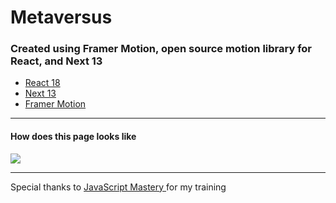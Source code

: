 # Metaversus

### Created using Framer Motion, open source motion library for React, and Next 13

- [React 18](https://reactjs.org/blog/2022/03/29/react-v18.html)
- [Next 13](https://nextjs.org/)
- [Framer Motion](https://www.npmjs.com/package/framer-motion)

---

#### How does this page looks like

![](/demo.gif)

---

Special thanks to [JavaScript Mastery ](https://www.youtube.com/watch?v=ugCN_gynFYw) for my training
